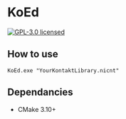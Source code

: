 # KoEd
[![GPL-3.0 licensed](https://img.shields.io/badge/license-GPL--3.0-brightgreen.svg)](LICENSE.md)

## How to use
```shell
KoEd.exe "YourKontaktLibrary.nicnt"
```

## Dependancies
- CMake 3.10+
